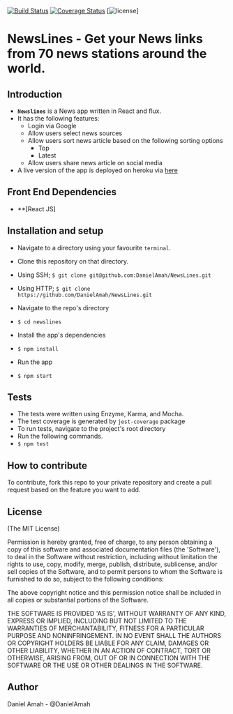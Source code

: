 [![Build Status](https://travis-ci.org/DanielAmah/NewsLines.svg?branch=master)](https://travis-ci.org/DanielAmah/NewsLines)
[![Coverage Status](https://coveralls.io/repos/github/DanielAmah/NewsLines/badge.svg?branch=master)](https://coveralls.io/github/DanielAmah/NewsLines?branch=master)
[![license](https://img.shields.io/github/license/mashape/apistatus.svg?style=flat-square)]

# NewsLines - Get your News links from 70 news stations around the world.

## Introduction
+  **`Newslines`** is a News app written in React and flux.
+  It has the following features:
   +  Login via Google
   +  Allow users select news sources
   +  Allow users sort news article based on the following sorting options
      +  Top
      +  Latest
   +  Allow users share news article on social media
+  A live version of the app is deployed on heroku via [here](d0-newslink.herokuapp.com)

## Front End Dependencies
+  **[React JS]

## Installation and setup
+  Navigate to a directory using your favourite `terminal`.
+  Clone this repository on that directory.
  +  Using SSH;
    `$ git clone git@github.com:DanielAmah/NewsLines.git`

  +  Using HTTP;
    `$ git clone https://github.com/DanielAmah/NewsLines.git`

+  Navigate to the repo's directory
  +  `$ cd newslines`
+  Install the app's dependencies
  +  `$ npm install`
+  Run the app
  +  `$ npm start`

## Tests
+  The tests were written using Enzyme, Karma, and Mocha.
+  The test coverage is generated by `jest-coverage` package
+  To run tests, navigate to the project's root directory
+  Run the following commands.
  +  `$ npm test`
  

## How to contribute
To contribute, fork this repo to your private repository and create a pull request based on the feature you want to add.


## License

(The MIT License)

Permission is hereby granted, free of charge, to any person obtaining
a copy of this software and associated documentation files (the
'Software'), to deal in the Software without restriction, including
without limitation the rights to use, copy, modify, merge, publish,
distribute, sublicense, and/or sell copies of the Software, and to
permit persons to whom the Software is furnished to do so, subject to
the following conditions:

The above copyright notice and this permission notice shall be
included in all copies or substantial portions of the Software.

THE SOFTWARE IS PROVIDED 'AS IS', WITHOUT WARRANTY OF ANY KIND,
EXPRESS OR IMPLIED, INCLUDING BUT NOT LIMITED TO THE WARRANTIES OF
MERCHANTABILITY, FITNESS FOR A PARTICULAR PURPOSE AND NONINFRINGEMENT.
IN NO EVENT SHALL THE AUTHORS OR COPYRIGHT HOLDERS BE LIABLE FOR ANY
CLAIM, DAMAGES OR OTHER LIABILITY, WHETHER IN AN ACTION OF CONTRACT,
TORT OR OTHERWISE, ARISING FROM, OUT OF OR IN CONNECTION WITH THE
SOFTWARE OR THE USE OR OTHER DEALINGS IN THE SOFTWARE.

## Author
Daniel Amah - @DanielAmah
